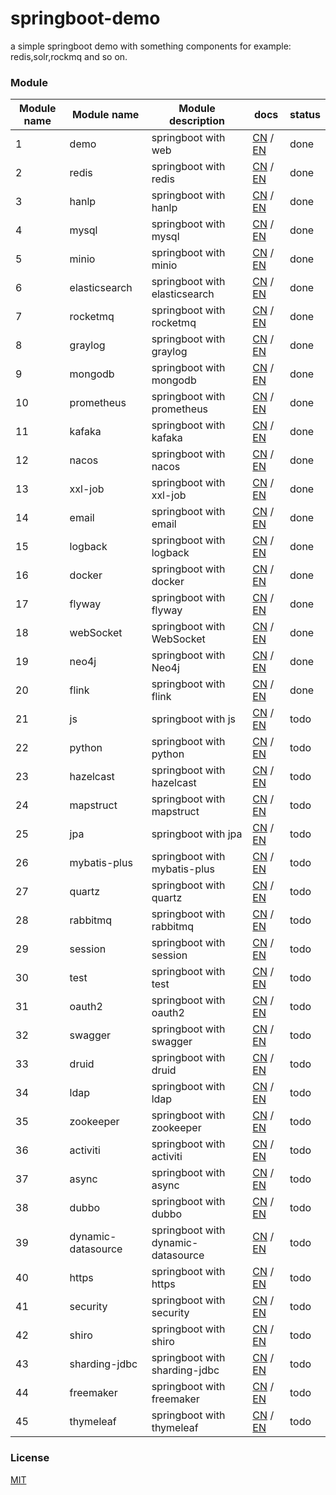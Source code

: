 # springboot-demo

a simple springboot demo with something components for example: redis,solr,rockmq and so on.


###  Module 

| Module name | Module name        | Module description            | docs                                                                                                                                                    | status |
|-------------|--------------------|-------------------------------|---------------------------------------------------------------------------------------------------------------------------------------------------------|--------|
| 1           | demo               | springboot with web           | [CN](http://www.liuhaihua.cn/archives/710149.html) / [EN](https://jxausea.medium.com/%E4%B8%80-create-springboot-module-8ed28523a961)                   | done   |
| 2           | redis              | springboot with redis         | [CN](http://www.liuhaihua.cn/archives/710158.html) / [EN](https://jxausea.medium.com/springboot-integrated-redis-entry-demo-ea8084843856)               | done   |
| 3           | hanlp              | springboot with hanlp         | [CN](http://www.liuhaihua.cn/archives/710210.html) / [EN](https://jxausea.medium.com/springboot-integrated-hanlp-quick-start-demo-d90e0256e2da)         | done   |
| 4           | mysql              | springboot with mysql         | [CN](http://www.liuhaihua.cn/archives/710165.html) / [EN](https://jxausea.medium.com/springboot-integrated-mysql-entry-demo-0a94a78bdb60)               | done   |
| 5           | minio              | springboot with minio         | [CN](http://www.liuhaihua.cn/archives/710171.html) / [EN](https://jxausea.medium.com/springboot-integrated-minio-quick-start-tutorial-8ef1afe3f9e5)     | done   |
| 6           | elasticsearch      | springboot with elasticsearch | [CN](http://www.liuhaihua.cn/archives/710195.html) / [EN](https://jxausea.medium.com/springboot-integrated-elasticsearch-quick-start-demo-cdc17e5380eb) | done   |
| 7           | rocketmq           | springboot with rocketmq      | [CN](http://www.liuhaihua.cn/archives/710205.html) / [EN](https://jxausea.medium.com/springboot-integrated-rocketmq-q-quick-start-demo-96aeff8738e7)    | done   |
| 8           | graylog            | springboot with graylog       | [CN](http://www.liuhaihua.cn/archives/710178.html) / [EN](https://jxausea.medium.com/springboot-integrated-graylog-quick-start-demo-b10b0be04a93)       | done   |
| 9           | mongodb            | springboot with mongodb       | [CN](http://www.liuhaihua.cn/archives/710188.html) / [EN](https://jxausea.medium.com/springboot-integrated-mongodb-quick-start-demo-78c54e55cc88)       | done   |
| 10          | prometheus         | springboot with prometheus    | [CN](http://www.liuhaihua.cn/archives/710215.html) / [EN](https://jxausea.medium.com/springboot-integrated-prometheus-quick-start-demo-cdfefd789b48)       | done   |
| 11          | kafaka             | springboot with kafaka        | [CN](http://www.liuhaihua.cn/archives/710233.html) / [EN](https://jxausea.medium.com/springboot-integrated-kafka-quick-start-demo-c5f217b93336)          | done   |
| 12          | nacos              | springboot with nacos         | [CN](http://www.liuhaihua.cn/archives/710246.html) / [EN](https://medium.com/@jxausea/springboot-intergrated-nacos-quick-start-demo-acca4f5cf749)    | done   |
| 13          | xxl-job            | springboot with xxl-job       | [CN](http://www.liuhaihua.cn/archives/710250.html) / [EN](https://jxausea.medium.com/springboot-integrated-xxl-job-quick-start-demo-36d28da2f6fe)                | done   |
| 14          | email              | springboot with email         | [CN](http://www.liuhaihua.cn/archives/710258.html) / [EN](https://jxausea.medium.com/springboot-integrated-mail-quick-start-demo-f3001c4c52f3)              | done   |
| 15          | logback            | springboot with logback       | [CN](http://www.liuhaihua.cn/archives/710275.html) / [EN](https://jxausea.medium.com/springboot-integrates-logback-to-print-color-logs-0062baeaae43)                   | done   |
| 16          | docker             | springboot with docker        | [CN](http://www.liuhaihua.cn/archives/710227.html) / [EN](https://jxausea.medium.com/springboot-integrated-docker-quick-start-demo-3638a847bf8e)     | done   |
| 17          | flyway             | springboot with flyway        | [CN](http://www.liuhaihua.cn/archives/710280.html) / [EN](https://jxausea.medium.com/spring-boot-integrated-flyway-quick-start-demo-177e49e5d1ab)        | done   |
| 18          | webSocket          | springboot with WebSocket     | [CN](http://www.liuhaihua.cn/archives/710240.html) / [EN](https://jxausea.medium.com/springboot-integrated-websocket-quick-start-demo-45c889c42ec3)        | done   |
| 19          | neo4j              | springboot with Neo4j         |  [CN](http://www.liuhaihua.cn/archives/710286.html) / [EN](https://jxausea.medium.com/spring-boot-integrates-neo4j-to-implement-a-simple-knowledge-graph-fca16db05ead)       | done   |
| 20          | flink              | springboot with flink         |  [CN](http://www.liuhaihua.cn/archives/710270.html) / [EN](https://jxausea.medium.com/springboot-integrated-flink-quick-start-demo-1f9287770f26)             | done   |
| 21          | js                 | springboot with js         |  [CN](###) / [EN](###)      | todo   |
| 22          | python             | springboot with python         |  [CN](###) / [EN](###)     | todo   |
| 23          | hazelcast          | springboot with hazelcast        |  [CN](###) / [EN](###)     | todo   |
| 24          | mapstruct          | springboot with mapstruct        |  [CN](###) / [EN](###)   | todo   |
| 25          | jpa                | springboot with jpa         |  [CN](###) / [EN](###)            | todo   |
| 26          | mybatis-plus       | springboot with mybatis-plus        |  [CN](###) / [EN](###)    | todo   |
| 27          | quartz             | springboot with quartz         |  [CN](###) / [EN](###)      | todo   |
| 28          | rabbitmq           | springboot with rabbitmq         |  [CN](###) / [EN](###)     | todo   |
| 29          | session            | springboot with session         |  [CN](###) / [EN](###)    | todo   |
| 30          | test               | springboot with test         |  [CN](###) / [EN](###)          | todo   |
| 31          | oauth2             | springboot with oauth2         |  [CN](###) / [EN](###)          | todo   |
| 32          | swagger            | springboot with swagger         |  [CN](###) / [EN](###)          | todo   |
| 33          | druid              | springboot with druid         |  [CN](###) / [EN](###)          | todo   |
| 34          | ldap               | springboot with ldap         |  [CN](###) / [EN](###)          | todo   |
| 35          | zookeeper          | springboot with zookeeper        |  [CN](###) / [EN](###)          | todo   |
| 36          | activiti           | springboot with activiti         |  [CN](###) / [EN](###)          | todo   |
| 37          | async              | springboot with async         |  [CN](###) / [EN](###)          | todo   |
| 38          | dubbo              | springboot with dubbo         |  [CN](###) / [EN](###)          | todo   |
| 39          | dynamic-datasource | springboot with dynamic-datasource        |  [CN](###) / [EN](###)          | todo   |
| 40          | https              | springboot with https         |  [CN](###) / [EN](###)          | todo   |
| 41          | security           | springboot with security         |  [CN](###) / [EN](###)          | todo   |
| 42          | shiro              | springboot with shiro        |  [CN](###) / [EN](###)          | todo   |
| 43          | sharding-jdbc      | springboot with sharding-jdbc        |  [CN](###) / [EN](###)          | todo   |
| 44          | freemaker          | springboot with freemaker        |  [CN](###) / [EN](###)          | todo   |
| 45          | thymeleaf              | springboot with thymeleaf        |  [CN](###) / [EN](###)          | todo   |


### License

[MIT](http://opensource.org/licenses/MIT)
